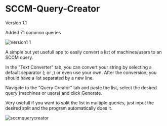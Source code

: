 # SCCM-Query-Creator

Version 1.1

Added 71 common queries

![Version1 1](https://user-images.githubusercontent.com/13455334/138614454-4c314c08-7f05-4749-8b1c-f40a25453dc2.gif)


A simple but yet usefull app to easily convert a list of machines/users to an SCCM query.

In the "Text Converter" tab, you can convert your string by selecting a default separator (; or ,) or even use your own. After the conversion, you should have a list separated by a new line.

Navigate to the "Query Creator" tab and paste the list, select the desired query (machines or users) and click Generate.

Very usefull if you want to split the list in multiple queries, just input the desired split and the program automatically does it.

![sccmquerycreator](https://user-images.githubusercontent.com/13455334/138367011-7a93b64d-f36d-49aa-81d0-1f0106b13a5b.gif)
